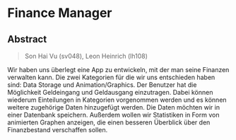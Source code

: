 # Finance Manager

## Abstract

> Son Hai Vu (sv048), Leon Heinrich (lh108)

Wir haben uns überlegt eine App zu entwickeln, mit der man seine Finanzen verwalten kann.
Die zwei Kategorien für die wir uns entschieden haben sind: Data Storage und Animation/Graphics.
Der Benutzer hat die Möglichkeit Geldeingang und Geldausgang einzutragen. 
Dabei können wiederum Einteilungen in Kategorien vorgenommen werden und es können weitere zugehörige Daten hinzugefügt werden.
Die Daten möchten wir in einer Datenbank speichern. 
Außerdem wollen wir Statistiken in Form von animierten Graphen anzeigen, die einen besseren Überblick über den Finanzbestand verschaffen sollen.
